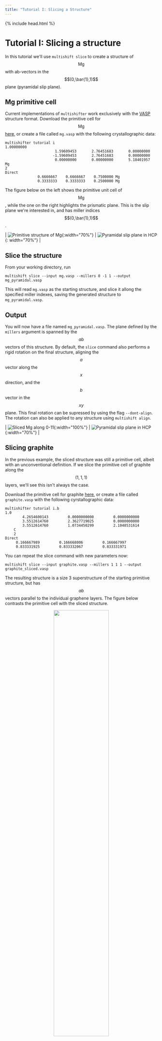 ```yaml
---
title: "Tutorial I: Slicing a Structure"
---
```

{% include head.html %}

# Tutorial I: Slicing a structure
In this tutorial we'll use `multishift slice` to create a structure of $$\mathrm{Mg}$$ with ab-vectors in the $$(0,\bar{1},1)$$ plane (pyramidal slip plane).

## Mg primitive cell
Current implementations of `multishifter` work exclusively with the [VASP](https://cms.mpi.univie.ac.at/vasp/guide/node59.html) structure format.
Download the primitive cell for $$\mathrm{Mg}$$ [here](./mg.vasp), or create a file called `mg.vasp` with the following crystallographic data:

    multishifter tutorial i
    1.00000000
                           1.59609453       2.76451683       0.00000000
                          -1.59609453       2.76451683       0.00000000
                           0.00000000       0.00000000       5.18401957
    Mg
    2
    Direct
                   0.6666667    0.6666667    0.7500000 Mg
                   0.3333333    0.3333333    0.2500000 Mg

The figure below on the left shows the primitive unit cell of $$\mathrm{Mg}$$, while the one on the right highlights the prismatic plane.
This is the slip plane we're interested in, and has miller indices $$(0,\bar{1},1)$$.

| ![Primitive structure of Mg](./mg.png){:width="70%"} | ![Pyramidal slip plane in HCP](./pyraslip.svg){: width="70%"} |

## Slice the structure
From your working directory, run

```
multishift slice --input mg.vasp --millers 0 -1 1 --output mg_pyramidal.vasp
```

This will read `mg.vasp` as the starting structure, and slice it allong the specified miller indexes, saving the generated structure to `mg_pyramidal.vasp`.

## Output
You will now have a file named `mg_pyramidal.vasp`.
The plane defined by the `millers` argument is spanned by the $$ab$$ vectors of this structure.
By default, the `slice` command also performs a rigid rotation on the final structure, aligning the $$a$$ vector along the $$x$$ direction, and the $$b$$ vector in the $$xy$$ plane.
This final rotation can be supressed by using the flag `--dont-align`.
The rotation can also be applied to any structure using `multishift align`.

| ![Sliced Mg along 0-11](./mg_pyramidal.png){:width="100%"} | ![Pyramidal slip plane in HCP](./pyraslip_unit.svg){:width="70%"} |

## Slicing graphite
In the previous example, the sliced structure was still a primitive cell, albeit with an unconventional definition.
If we slice the primitive cell of graphite along the $$(1,1,1)$$ layers, we'll see this isn't always the case.

Download the primitive cell for graphite [here](./graphite.vasp), or create a file called `graphite.vasp` with the following cyrstallographic data:

    multishifter tutorial i.b
    1.0
            4.2654600143         0.0000000000         0.0000000000
            3.5512614760         2.3627719025         0.0000000000
            3.5512614760         1.0734450299         2.1048531614
        C
        2
    Direct
         0.166667989         0.166668006         0.166667997
         0.833331925         0.833332067         0.833331971

You can repeat the slice command with new parameters now:

```
multishift slice --input graphite.vasp --millers 1 1 1 --output graphite_sliced.vasp
```

The resulting structure is a size 3 superstructure of the starting primitive structure, but has $$ab$$ vectors parallel to the individual graphene layers.
The figure below contrasts the primitive cell with the sliced structure.

<p align="center">
  <img width="60%" src="./graphite_intersection.png">
</p>
